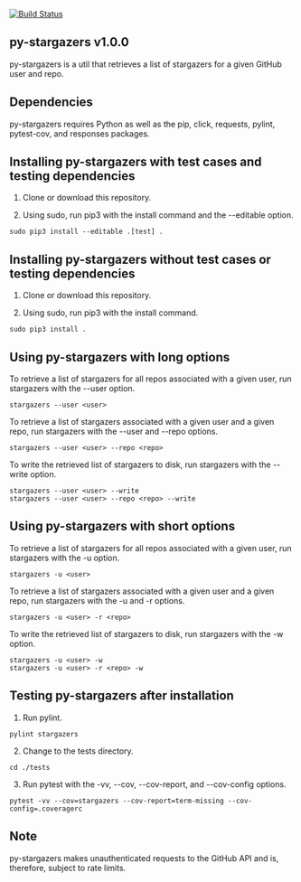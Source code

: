 [![Build Status](https://travis-ci.com/critical-path/py-stargazers.svg?branch=master)](https://travis-ci.com/critical-path/py-stargazers)

## py-stargazers v1.0.0

py-stargazers is a util that retrieves a list of stargazers for a given GitHub user and repo.


## Dependencies

py-stargazers requires Python as well as the pip, click, requests, pylint, pytest-cov, and responses packages.


## Installing py-stargazers with test cases and testing dependencies

1. Clone or download this repository.

2. Using sudo, run pip3 with the install command and the --editable option.

```
sudo pip3 install --editable .[test] .
```


## Installing py-stargazers without test cases or testing dependencies

1. Clone or download this repository.

2. Using sudo, run pip3 with the install command.

```
sudo pip3 install .
```


## Using py-stargazers with long options

To retrieve a list of stargazers for all repos associated with a given user, run stargazers with the --user option.

```
stargazers --user <user>
```

To retrieve a list of stargazers associated with a given user and a given repo, run stargazers with the --user and --repo options.

```
stargazers --user <user> --repo <repo>
```

To write the retrieved list of stargazers to disk, run stargazers with the --write option.

```
stargazers --user <user> --write
stargazers --user <user> --repo <repo> --write
```


## Using py-stargazers with short options

To retrieve a list of stargazers for all repos associated with a given user, run stargazers with the -u option.

```
stargazers -u <user>
```

To retrieve a list of stargazers associated with a given user and a given repo, run stargazers with the -u and -r options.

```
stargazers -u <user> -r <repo>
```

To write the retrieved list of stargazers to disk, run stargazers with the -w option.

```
stargazers -u <user> -w
stargazers -u <user> -r <repo> -w
```


## Testing py-stargazers after installation

1. Run pylint.

```
pylint stargazers
```

2. Change to the tests directory.

```
cd ./tests
```

3. Run pytest with the -vv, --cov, --cov-report, and --cov-config options.

```
pytest -vv --cov=stargazers --cov-report=term-missing --cov-config=.coveragerc
```


## Note

py-stargazers makes unauthenticated requests to the GitHub API and is, therefore, subject to rate limits.
